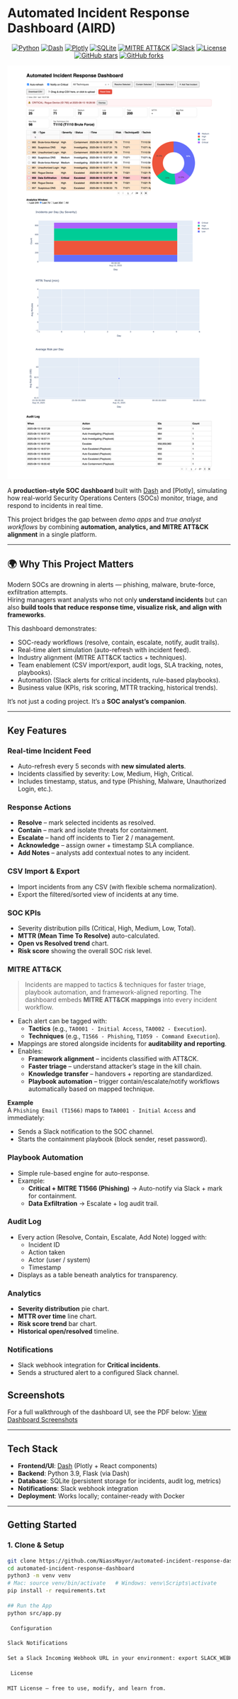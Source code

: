 # Automated Incident Response Dashboard (AIRD)
<p align="center">
  <a href="https://www.python.org/"><img alt="Python" src="https://img.shields.io/badge/Python-3.9-3776AB?logo=python&logoColor=white"></a>
  <a href="https://dash.plotly.com/"><img alt="Dash" src="https://img.shields.io/badge/Dash-2.16.1-008DE4?logo=plotly&logoColor=white"></a>
  <a href="https://plotly.com/python/"><img alt="Plotly" src="https://img.shields.io/badge/Plotly-Graphs-3F4F75?logo=plotly&logoColor=white"></a>
  <a href="https://www.sqlite.org/"><img alt="SQLite" src="https://img.shields.io/badge/SQLite-Persistence-044A64?logo=sqlite&logoColor=white"></a>
  <a href="#-mitre-attck-integration"><img alt="MITRE ATT&CK" src="https://img.shields.io/badge/MITRE%20ATT%26CK-Mapped-E74C3C"></a>
  <a href="#-configuration"><img alt="Slack" src="https://img.shields.io/badge/Slack-Notifications-4A154B?logo=slack&logoColor=white"></a>
  <a href="LICENSE"><img alt="License" src="https://img.shields.io/badge/License-MIT-success"></a>
  <br>
  <a href="https://github.com/NiassMayor/automated-incident-response-dashboard/stargazers"><img alt="GitHub stars" src="https://img.shields.io/github/stars/NiassMayor/automated-incident-response-dashboard?style=social"></a>
  <a href="https://github.com/NiassMayor/automated-incident-response-dashboard/network/members"><img alt="GitHub forks" src="https://img.shields.io/github/forks/NiassMayor/automated-incident-response-dashboard?style=social"></a>
</p> 

![Full Dashboard Screenshot](screenshot/screencapture_AIRD.png)

A **production-style SOC dashboard** built with [Dash](https://dash.plotly.com/) and [Plotly], simulating how real-world Security Operations Centers (SOCs) monitor, triage, and respond to incidents in real time.  

This project bridges the gap between *demo apps* and *true analyst workflows* by combining **automation, analytics, and MITRE ATT&CK alignment** in a single platform.  

---

## 🌍 Why This Project Matters

Modern SOCs are drowning in alerts — phishing, malware, brute-force, exfiltration attempts.  
Hiring managers want analysts who not only **understand incidents** but can also **build tools that reduce response time, visualize risk, and align with frameworks**.

This dashboard demonstrates:
- SOC-ready workflows (resolve, contain, escalate, notify, audit trails).
- Real-time alert simulation (auto-refresh with incident feed).
- Industry alignment (MITRE ATT&CK tactics + techniques).
- Team enablement (CSV import/export, audit logs, SLA tracking, notes, playbooks).
- Automation (Slack alerts for critical incidents, rule-based playbooks).  
- Business value (KPIs, risk scoring, MTTR tracking, historical trends).

It’s not just a coding project. It’s a **SOC analyst’s companion**.

---

##  Key Features

### Real-time Incident Feed
- Auto-refresh every 5 seconds with **new simulated alerts**.  
- Incidents classified by severity: Low, Medium, High, Critical.  
- Includes timestamp, status, and type (Phishing, Malware, Unauthorized Login, etc.).

### Response Actions
- **Resolve** – mark selected incidents as resolved.  
- **Contain** – mark and isolate threats for containment.  
- **Escalate** – hand off incidents to Tier 2 / management.  
- **Acknowledge** – assign owner + timestamp SLA compliance.  
- **Add Notes** – analysts add contextual notes to any incident.  

### CSV Import & Export
- Import incidents from any CSV (with flexible schema normalization).  
- Export the filtered/sorted view of incidents at any time.

### SOC KPIs
- Severity distribution pills (Critical, High, Medium, Low, Total).  
- **MTTR (Mean Time To Resolve)** auto-calculated.  
- **Open vs Resolved trend** chart.  
- **Risk score** showing the overall SOC risk level.

### MITRE ATT&CK  
> Incidents are mapped to tactics & techniques for faster triage, playbook automation, and framework-aligned reporting.
The dashboard embeds **MITRE ATT&CK mappings** into every incident workflow.

- Each alert can be tagged with:
  - **Tactics** (e.g., `TA0001 - Initial Access`, `TA0002 - Execution`).  
  - **Techniques** (e.g., `T1566 - Phishing`, `T1059 - Command Execution`).  
- Mappings are stored alongside incidents for **auditability and reporting**.  
- Enables:
  -  **Framework alignment** – incidents classified with ATT&CK.  
  -  **Faster triage** – understand attacker’s stage in the kill chain.  
  -  **Knowledge transfer** – handovers + reporting are standardized.  
  -  **Playbook automation** – trigger contain/escalate/notify workflows automatically based on mapped technique.

**Example**  
A `Phishing Email (T1566)` maps to `TA0001 - Initial Access` and immediately:  
- Sends a Slack notification to the SOC channel.  
- Starts the containment playbook (block sender, reset password).  

###  Playbook Automation
- Simple rule-based engine for auto-response.  
- Example:  
  - **Critical + MITRE T1566 (Phishing)** → Auto-notify via Slack + mark for containment.  
  - **Data Exfiltration** → Escalate + log audit trail.

###  Audit Log
- Every action (Resolve, Contain, Escalate, Add Note) logged with:  
  - Incident ID  
  - Action taken  
  - Actor (user / system)  
  - Timestamp  
- Displays as a table beneath analytics for transparency.  

###  Analytics
- **Severity distribution** pie chart.  
- **MTTR over time** line chart.  
- **Risk score trend** bar chart.  
- **Historical open/resolved** timeline.  

### Notifications
- Slack webhook integration for **Critical incidents**.  
- Sends a structured alert to a configured Slack channel.
    

## Screenshots
For a full walkthrough of the dashboard UI, see the PDF below:
 [View Dashboard Screenshots](screenshot/AIRD_Dashboard.pdf)

---

##  Tech Stack

- **Frontend/UI**: [Dash](https://dash.plotly.com/) (Plotly + React components)
- **Backend**: Python 3.9, Flask (via Dash)
- **Database**: SQLite (persistent storage for incidents, audit log, metrics)
- **Notifications**: Slack webhook integration
- **Deployment**: Works locally; container-ready with Docker

---

##  Getting Started

### 1. Clone & Setup
```bash
git clone https://github.com/NiassMayor/automated-incident-response-dashboard.git
cd automated-incident-response-dashboard
python3 -m venv venv
# Mac: source venv/bin/activate   # Windows: venv\Scripts\activate
pip install -r requirements.txt

## Run the App
python src/app.py

 Configuration

Slack Notifications

Set a Slack Incoming Webhook URL in your environment: export SLACK_WEBHOOK_URL="https://hooks.slack.com/services/XXXX/XXXX/XXXX"

 License

MIT License – free to use, modify, and learn from.

